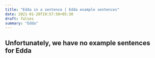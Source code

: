 ```yaml
---
title: "Edda in a sentence | Edda example sentences"
date: 2021-01-20T19:57:50+05:30
draft: falses
summary: "Edda"
---
```

## Unfortunately, we have no example sentences for Edda                 
